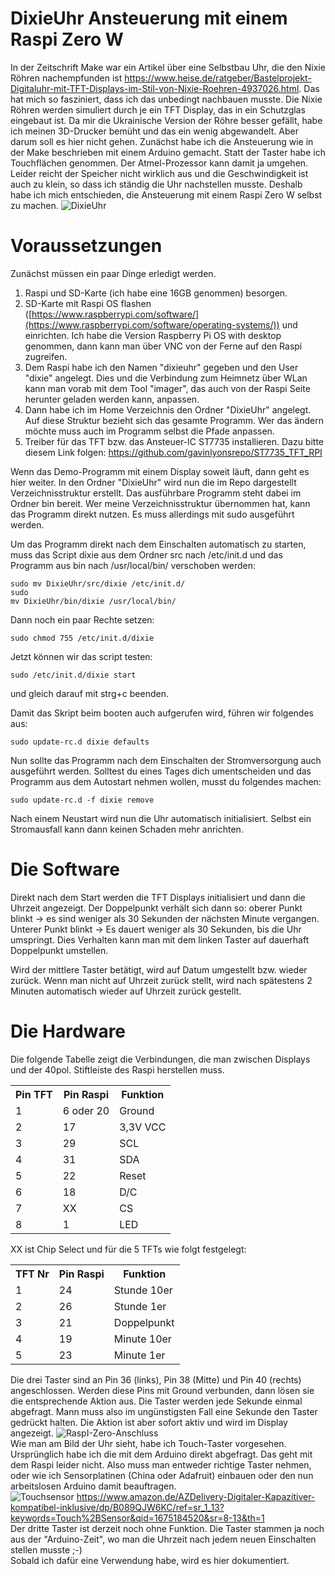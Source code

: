 # DixieUhr Ansteuerung mit einem Raspi Zero W
In der Zeitschrift Make war ein Artikel über eine Selbstbau Uhr, die den Nixie Röhren nachempfunden ist https://www.heise.de/ratgeber/Bastelprojekt-Digitaluhr-mit-TFT-Displays-im-Stil-von-Nixie-Roehren-4937026.html. 
Das hat mich so fasziniert, dass ich das unbedingt nachbauen musste. 
Die Nixie Röhren werden simuliert durch je ein TFT Display, das in ein Schutzglas eingebaut ist. Da mir die Ukrainische Version der Röhre besser gefällt, habe ich meinen 3D-Drucker bemüht und das ein wenig abgewandelt. Aber darum soll es hier nicht gehen.
Zunächst habe ich die Ansteuerung wie in der Make beschrieben mit einem Arduino gemacht. Statt der Taster habe ich Touchflächen genommen. Der Atmel-Prozessor kann damit ja umgehen. Leider reicht der Speicher nicht wirklich aus und die Geschwindigkeit ist auch zu klein, so dass ich ständig die Uhr nachstellen musste. Deshalb habe ich mich entschieden, die Ansteuerung mit einem Raspi Zero W selbst zu machen. 
![DixieUhr](https://user-images.githubusercontent.com/10975733/215593527-d5595cdf-eeaa-471c-b8f5-ce9c2577ff51.jpg)


# Voraussetzungen
Zunächst müssen ein paar Dinge erledigt werden.
1. Raspi und SD-Karte (ich habe eine 16GB genommen) besorgen. 
2. SD-Karte mit Raspi OS flashen ([https://www.raspberrypi.com/software/](https://www.raspberrypi.com/software/operating-systems/)) und einrichten. Ich habe die Version Raspberry Pi OS with desktop genommen, dann kann man über VNC von der Ferne auf den Raspi zugreifen.
3. Dem Raspi habe ich den Namen "dixieuhr" gegeben und den User "dixie" angelegt. Dies und die Verbindung zum Heimnetz über WLan kann man vorab mit dem Tool "imager", das auch von der Raspi Seite herunter geladen werden kann, anpassen.
5. Dann habe ich im Home Verzeichnis den Ordner "DixieUhr" angelegt. Auf diese Struktur bezieht sich das gesamte Programm. Wer das ändern möchte muss auch im Programm selbst die Pfade anpassen.
6. Treiber für das TFT bzw. das Ansteuer-IC ST7735 installieren. Dazu bitte diesem Link folgen: https://github.com/gavinlyonsrepo/ST7735_TFT_RPI

Wenn das Demo-Programm mit einem Display soweit läuft, dann geht es hier weiter.
In den Ordner "DixieUhr" wird nun die im Repo dargestellt Verzeichnisstruktur erstellt. Das ausführbare Programm steht dabei im Ordner bin bereit. Wer meine Verzeichnisstruktur übernommen hat, kann das Programm direkt nutzen. Es muss allerdings mit sudo ausgeführt werden.

Um das Programm direkt nach dem Einschalten automatisch zu starten, muss das Script dixie aus dem Ordner src nach /etc/init.d und das Programm aus bin nach /usr/local/bin/ verschoben werden:


<code>sudo mv DixieUhr/src/dixie /etc/init.d/</code><br>
<code>sudo mv DixieUhr/bin/dixie /usr/local/bin/</code>

Dann noch ein paar Rechte setzen:


<code>sudo chmod 755 /etc/init.d/dixie</code>

Jetzt können wir das script testen:


<code>sudo /etc/init.d/dixie start</code>

und gleich darauf mit strg+c beenden.

Damit das Skript beim booten auch aufgerufen wird, führen wir folgendes aus:

  
  <code>sudo update-rc.d dixie defaults</code>

  
Nun sollte das Programm nach dem Einschalten der Stromversorgung auch ausgeführt werden. Solltest du eines Tages dich umentscheiden und das Programm aus dem Autostart nehmen wollen, musst du folgendes machen:
  
  
<code>sudo update-rc.d -f  dixie remove</code>

Nach einem Neustart wird nun die Uhr automatisch initialisiert. Selbst ein Stromausfall kann dann keinen Schaden mehr anrichten.

# Die Software
Direkt nach dem Start werden die TFT Displays initialisiert und dann die Uhrzeit angezeigt. Der Doppelpunkt verhält sich dann so: oberer Punkt blinkt -> es sind weniger als 30 Sekunden der nächsten Minute vergangen. Unterer Punkt blinkt -> Es dauert weniger als 30 Sekunden, bis die Uhr umspringt.
Dies Verhalten kann man mit dem linken Taster auf dauerhaft Doppelpunkt umstellen.

Wird der mittlere Taster betätigt, wird auf Datum umgestellt bzw. wieder zurück. Wenn man nicht auf Uhrzeit zurück stellt, wird nach spätestens 2 Minuten automatisch wieder auf Uhrzeit zurück gestellt.

# Die Hardware
Die folgende Tabelle zeigt die Verbindungen, die man zwischen Displays und der 40pol. Stiftleiste des Raspi herstellen muss.
<table>
<tr>
<th>Pin TFT</th><th>Pin Raspi</th><th>Funktion</th>
</tr>
<tr>
<td>1</td><td>6 oder 20</td><td>Ground</td>
</tr>
<tr>
<td>2</td><td>17</td><td>3,3V VCC</td>
</tr>
<tr>
<td>3</td><td>29</td><td>SCL</td>
</tr>
<tr>
<td>4</td><td>31</td><td>SDA</td>
</tr>
<tr>
<td>5</td><td>22</td><td>Reset</td>
</tr>
<tr>
<td>6</td><td>18</td><td>D/C</td>
</tr>
<tr>
<td>7</td><td>XX</td><td>CS</td>
</tr>
<tr>
<td>8</td><td>1</td><td>LED</td>
</tr>
</table>

XX ist Chip Select und für die 5 TFTs wie folgt festgelegt:
<table>
<tr>
<th>TFT Nr</th><th>Pin Raspi</th><th>Funktion</th>
</tr>
<tr>
<td>1</td><td>24</td><td>Stunde 10er</td>
</tr>
<tr>
<td>2</td><td>26</td><td>Stunde 1er</td>
</tr>
<tr>
<td>3</td><td>21</td><td>Doppelpunkt</td>
</tr>
<tr>
<td>4</td><td>19</td><td>Minute 10er</td>
</tr>
<tr>
<td>5</td><td>23</td><td>Minute 1er</td>
</tr>
</table>


Die drei Taster sind an Pin 36 (links), Pin 38 (Mitte) und Pin 40 (rechts) angeschlossen. Werden diese Pins mit Ground verbunden, dann lösen sie die entsprechende Aktion aus. Die Taster werden jede Sekunde einmal abgefragt. Mann muss also im ungünstigsten Fall eine Sekunde den Taster gedrückt halten. Die Aktion ist aber sofort aktiv und wird im Display angezeigt.
![RaspI-Zero-Anschluss](https://user-images.githubusercontent.com/10975733/215592685-c5fab713-e974-4ba1-8314-3fae2f500d09.jpg)
<br>Wie man am Bild der Uhr sieht, habe ich Touch-Taster vorgesehen. Ursprünglich habe ich die mit dem Arduino direkt abgefragt. Das geht mit dem Raspi leider nicht. Also muss man entweder richtige Taster nehmen, oder wie ich Sensorplatinen (China oder Adafruit) einbauen oder den nun arbeitslosen Arduino damit beauftragen. <br>
![Touchsensor](https://user-images.githubusercontent.com/10975733/215832064-42bb1aa4-085e-4800-920d-910371f6455f.jpg)
https://www.amazon.de/AZDelivery-Digitaler-Kapazitiver-kompatibel-inklusive/dp/B089QJW6KC/ref=sr_1_13?keywords=Touch%2BSensor&qid=1675184520&sr=8-13&th=1
<br>Der dritte Taster ist derzeit noch ohne Funktion. Die Taster stammen ja noch aus der "Arduino-Zeit", wo man die Uhrzeit nach jedem neuen Einschalten stellen musste ;-)<br>
Sobald ich dafür eine Verwendung habe, wird es hier dokumentiert.


